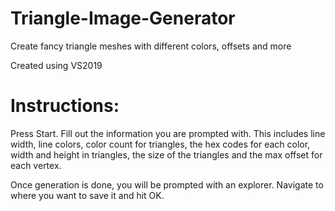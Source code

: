 # Triangle-Image-Generator
Create fancy triangle meshes with different colors, offsets and more

Created using VS2019

# Instructions:

Press Start. Fill out the information you are prompted with. This includes line width, line colors, color count for triangles,
the hex codes for each color, width and height in triangles, the size of the triangles and the max offset for each vertex.

Once generation is done, you will be prompted with an explorer. Navigate to where you want to save it and hit OK.
